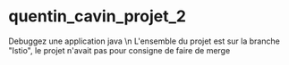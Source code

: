 # quentin_cavin_projet_2
Debuggez une application java \n
L'ensemble du projet est sur la branche "Istio", le projet n'avait pas pour consigne de faire de merge
